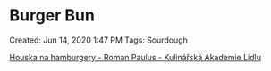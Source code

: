 # Burger Bun

Created: Jun 14, 2020 1:47 PM
Tags: Sourdough

[Houska na hamburgery - Roman Paulus - Kulinářská Akademie Lidlu](https://www.youtube.com/watch?v=dd0LRPtiBY8&t=)